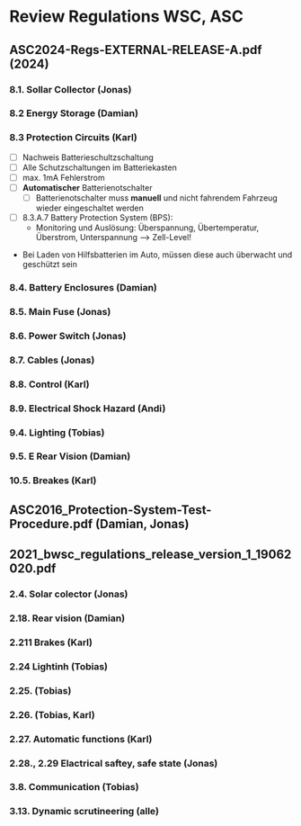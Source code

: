 # Review Regulations WSC, ASC

## ASC2024-Regs-EXTERNAL-RELEASE-A.pdf  (2024)
### 8.1. Sollar Collector (Jonas)
### 8.2 Energy Storage (Damian)
### 8.3 Protection Circuits (Karl)

- [ ] Nachweis Batterieschultzschaltung
- [ ] Alle Schutzschaltungen im Batteriekasten
- [ ] max. 1mA Fehlerstrom
- [ ] **Automatischer** Batterienotschalter
  - [ ]  Batterienotschalter muss **manuell** und nicht fahrendem Fahrzeug wieder eingeschaltet werden
- [ ] 8.3.A.7 Battery Protection System (BPS): 
  - Monitoring und Auslösung: Überspannung, Übertemperatur, Überstrom, Unterspannung --> Zell-Level!
- Bei Laden von Hilfsbatterien im Auto, müssen diese auch überwacht und geschützt sein


### 8.4. Battery Enclosures (Damian)
### 8.5. Main Fuse (Jonas)
### 8.6. Power Switch (Jonas)
### 8.7. Cables (Jonas)
### 8.8. Control (Karl)

### 8.9. Electrical Shock Hazard (Andi)

### 9.4. Lighting (Tobias)
### 9.5. E Rear Vision (Damian)
### 10.5. Breakes (Karl)

## ASC2016_Protection-System-Test-Procedure.pdf (Damian, Jonas)

## 2021_bwsc_regulations_release_version_1_19062020.pdf
### 2.4. Solar colector (Jonas)
### 2.18. Rear vision (Damian)
### 2.211 Brakes (Karl)
### 2.24 Lightinh (Tobias)
### 2.25. (Tobias)
### 2.26. (Tobias, Karl)
### 2.27. Automatic functions (Karl)
### 2.28., 2.29 Elactrical saftey, safe state (Jonas)
### 3.8. Communication (Tobias)

### 3.13. Dynamic scrutineering (alle)

